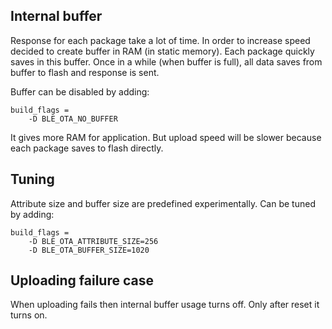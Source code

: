 ## Internal buffer
Response for each package take a lot of time.
In order to increase speed decided to create buffer in RAM (in static memory).
Each package quickly saves in this buffer.
Once in a while (when buffer is full), all data saves from buffer to flash and response is sent.

Buffer can be disabled by adding:
```
build_flags =
	-D BLE_OTA_NO_BUFFER
```
It gives more RAM for application. But upload speed will be slower because each package saves to flash directly.

## Tuning
Attribute size and buffer size are predefined experimentally. Can be tuned by adding:
```
build_flags =
	-D BLE_OTA_ATTRIBUTE_SIZE=256
	-D BLE_OTA_BUFFER_SIZE=1020
```

## Uploading failure case
When uploading fails then internal buffer usage turns off.
Only after reset it turns on.

